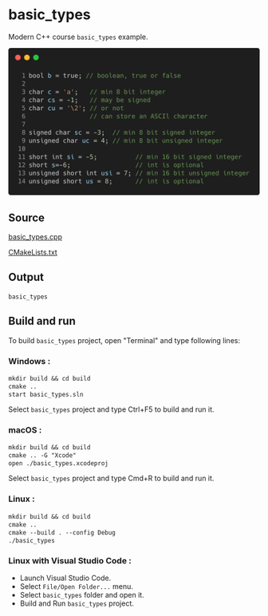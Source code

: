 # basic_types

Modern C++ course `basic_types` example.

![basic_types](../../../docs/pictures/language_basics/basic_types.png)

## Source

[basic_types.cpp](basic_types.cpp)

[CMakeLists.txt](CMakeLists.txt)

## Output

```
basic_types
```

## Build and run

To build `basic_types` project, open "Terminal" and type following lines:

### Windows :

``` shell
mkdir build && cd build
cmake .. 
start basic_types.sln
```

Select `basic_types` project and type Ctrl+F5 to build and run it.

### macOS :

``` shell
mkdir build && cd build
cmake .. -G "Xcode"
open ./basic_types.xcodeproj
```

Select `basic_types` project and type Cmd+R to build and run it.

### Linux :

``` shell
mkdir build && cd build
cmake .. 
cmake --build . --config Debug
./basic_types
```

### Linux with Visual Studio Code :

* Launch Visual Studio Code.
* Select `File/Open Folder...` menu.
* Select `basic_types` folder and open it.
* Build and Run `basic_types` project.
